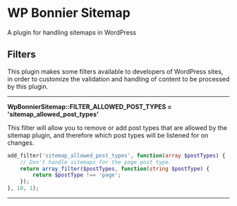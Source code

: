 # WP Bonnier Sitemap
A plugin for handling sitemaps in WordPress

## Filters
This plugin makes some filters available to developers of WordPress sites, in order to customize the validation and handling of content to be processed by this plugin.

---

**WpBonnierSitemap::FILTER_ALLOWED_POST_TYPES = 'sitemap_allowed_post_types'**

This filter will allow you to remove or add post types that are allowed by the sitemap plugin,
and therefore which post types will be listened for on changes.

```php
add_filter('sitemap_allowed_post_types', function(array $postTypes) {
    // Don't handle sitemaps for the page post type.
    return array_filter($postTypes, function(string $postType) {
        return $postType !== 'page';
    });
}, 10, 1);
```

---
